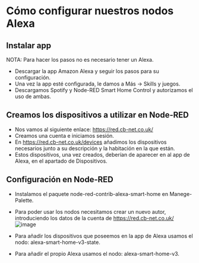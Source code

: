 # Cómo configurar nuestros nodos Alexa

## Instalar app
NOTA: Para hacer los pasos no es necesario tener un Alexa.
- Descargar la app Amazon Alexa y seguir los pasos para su configuración.
- Una vez la app esté configurada, le damos a Más -> Skills y juegos.
- Descargamos Spotify y Node-RED Smart Home Control y autorizamos el uso de ambas.

## Creamos los dispositivos a utilizar en Node-RED
- Nos vamos al siguiente enlace: https://red.cb-net.co.uk/
- Creamos una cuenta e iniciamos sesión.
- En https://red.cb-net.co.uk/devices añadimos los dispositivos necesarios junto a su descripción y la habitación en la que están.
- Estos dispositivos, una vez creados, deberían de aparecer en al app de Alexa, en el apartado de Dispositivos.

## Configuración en Node-RED
- Instalamos el paquete node-red-contrib-alexa-smart-home en Manege-Palette.
- Para poder usar los nodos necesitamos crear un nuevo autor, introduciendo los datos de la cuenta de https://red.cb-net.co.uk/
![image](https://github.com/eromerol/Smart-Cube-ESP8266/assets/124197400/1d11f738-f66b-44ba-9ae5-afb4abee3725)

- Para añadir los dispositivos que poseemos en la app de Alexa usamos el nodo: alexa-smart-home-v3-state.
- Para añadir el propio Alexa usamos el nodo: alexa-smart-home-v3.
